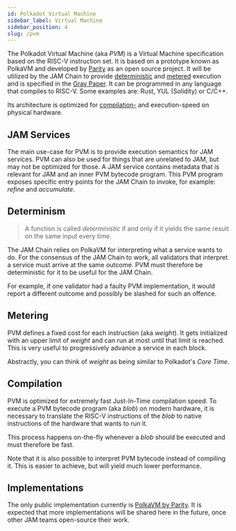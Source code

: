 ```yaml
---
id: Polkadot Virtual Machine
sidebar_label: Virtual Machine
sidebar_position: 4
slug: /pvm
---
```


The Polkadot Virtual Machine (aka *PVM*) is a Virtual Machine specification based on the RISC-V instruction set. It is based on a prototype known as PolkaVM and developed by [Parity](https://github.com/paritytech/polkavm?tab=readme-ov-file#polkavm) as an open source project. It will be utilized by the JAM Chain to provide [deterministic](#determinism) and [metered](#metering) execution and is specified in the [Gray Paper](https://graypaper.fluffylabs.dev/#/cc517d7/231100231200?v=0.6.5). It can be programmed in any language that compiles to RISC-V. Some examples are: Rust, YUL (Solidity) or C/C++.

Its architecture is optimized for [compilation-](#compilation) and execution-speed on physical hardware.

## JAM Services

The main use-case for PVM is to provide execution semantics for JAM services. PVM can also be used for things that are unrelated to JAM, but may not be optimized for those. 
A JAM service contains metadata that is relevant for JAM and an inner PVM bytecode program. This PVM program exposes specific entry points for the JAM Chain to invoke, for example: *refine* and *accumulate*.

## Determinism

>A function is called *deterministic* if and only if it yields the same result on the same input every time.

The JAM Chain relies on PolkaVM for interpreting what a service wants to do. For the consensus of the JAM Chain to work,
all validators that interpret a service must arrive at the same outcome. PVM must therefore be deterministic for it to be useful for the JAM Chain.

For example, if one validator had a faulty PVM implementation, it would report a different outcome and possibly be slashed for such an offence.

## Metering

PVM defines a fixed cost for each instruction (aka *weight*). It gets initialized with an upper limit of *weight* and can run at most until that limit is reached. This is very useful to progressively advance a service in each block.

Abstractly, you can think of *weight* as being similar to Polkadot's *Core Time*.

## Compilation

PVM is optimized for extremely fast Just-In-Time compilation speed. 
To execute a PVM bytecode program (aka *blob*) on modern hardware, it is necessary to translate the RISC-V instructions of the *blob* to native instructions of the hardware that wants to run it.

This process happens on-the-fly whenever a *blob* should be executed and must therefore be fast.

Note that it is also possible to interpret PVM bytecode instead of compiling it. This is easier to achieve, but will yield much lower performance.

## Implementations

The only public implementation currently is [PolkaVM by Parity](https://github.com/paritytech/polkavm?tab=readme-ov-file#polkavm). It is expected that more implementations will be shared here in the future, once other JAM teams open-source their work.
